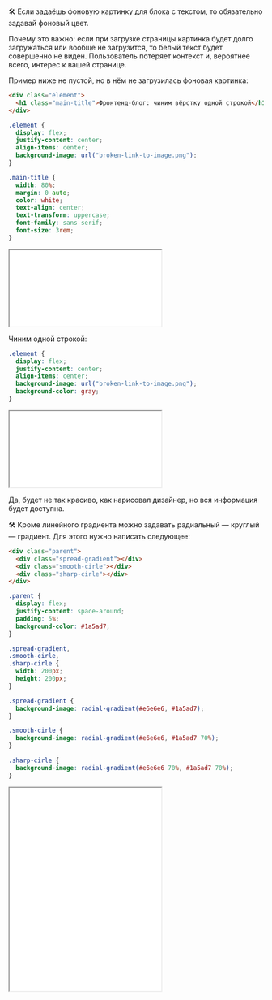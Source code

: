 🛠 Если задаёшь фоновую картинку для блока с текстом, то обязательно задавай фоновый цвет.

Почему это важно: если при загрузке страницы картинка будет долго загружаться или вообще не загрузится, то белый текст будет совершенно не виден. Пользователь потеряет контекст и, вероятнее всего, интерес к вашей странице.

Пример ниже не пустой, но в нём не загрузилась фоновая картинка:

```html
<div class="element">
  <h1 class="main-title">Фронтенд-блог: чиним вёрстку одной строкой</h1>
</div>
```

```css
.element {
  display: flex;
  justify-content: center;
  align-items: center;
  background-image: url("broken-link-to-image.png");
}

.main-title {
  width: 80%;
  margin: 0 auto;
  color: white;
  text-align: center;
  text-transform: uppercase;
  font-family: sans-serif;
  font-size: 3rem;
}
```

<iframe title="Ошибка загрузки" src="../demos/fix/" height="150"></iframe>

Чиним одной строкой:

```css
.element {
  display: flex;
  justify-content: center;
  align-items: center;
  background-image: url("broken-link-to-image.png");
  background-color: gray;
}
```

<iframe title="Ошибка загрузки" src="../demos/fix-2/" height="150"></iframe>

Да, будет не так красиво, как нарисовал дизайнер, но вся информация будет доступна.

🛠 Кроме линейного градиента можно задавать радиальный — круглый — градиент. Для этого нужно написать следующее:

```html
<div class="parent">
  <div class="spread-gradient"></div>
  <div class="smooth-cirle"></div>
  <div class="sharp-cirle"></div>
</div>
```

```css
.parent {
  display: flex;
  justify-content: space-around;
  padding: 5%;
  background-color: #1a5ad7;
}

.spread-gradient,
.smooth-cirle,
.sharp-cirle {
  width: 200px;
  height: 200px;
}

.spread-gradient {
  background-image: radial-gradient(#e6e6e6, #1a5ad7);
}

.smooth-cirle {
  background-image: radial-gradient(#e6e6e6, #1a5ad7 70%);
}

.sharp-cirle {
  background-image: radial-gradient(#e6e6e6 70%, #1a5ad7 70%);
}
```

<iframe title="Радиальные градиенты" src="../demos/gradient/" height="400"></iframe>
